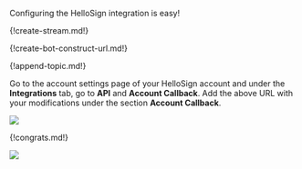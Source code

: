 Configuring the HelloSign integration is easy!

{!create-stream.md!}

{!create-bot-construct-url.md!}

{!append-topic.md!}

Go to the account settings page of your HelloSign account and
under the **Integrations** tab, go to **API** and **Account Callback**.
Add the above URL with your modifications under the section
**Account Callback**.

![](/static/images/integrations/hellosign/000.png)

{!congrats.md!}

![](/static/images/integrations/hellosign/001.png)

